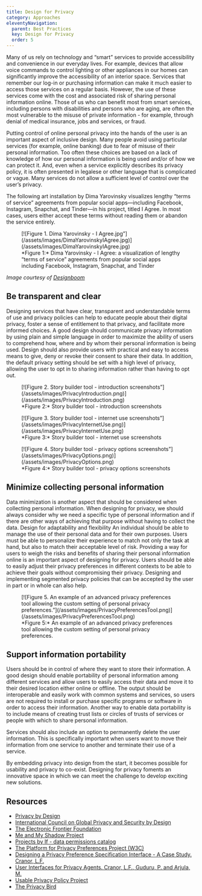 ```yaml
---
title: Design for Privacy
category: Approaches
eleventyNavigation:
  parent: Best Practices
  key: Design for Privacy
  order: 5
---
```

Many of us rely on technology and “smart” services to provide accessibility and convenience in our everyday lives. For
example, devices that allow voice commands to control lighting or other appliances in our homes can significantly
improve the accessibility of an interior space. Services that remember our log-in or purchasing information can make
it much easier to access those services on a regular basis. However, the use of these services come with the cost and
associated risk of sharing personal information online. Those of us who can benefit most from smart services,
including persons with disabilities and persons who are aging, are often the most vulnerable to the misuse of private
information - for example, through denial of medical insurance, jobs and services, or fraud.

Putting control of online personal privacy into the hands of the user is an important aspect of inclusive design. Many
people avoid using particular services (for example, online banking) due to fear of misuse of their personal
information. Too often these choices are based on a lack of knowledge of how our personal information is being used
and/or of how we can protect it. And, even when a service explicitly describes its privacy policy,  it is often
presented in legalese or other language that is complicated or vague. Many services do not allow a sufficient level of
control over the user’s privacy.

The following art installation by Dima Yarovinsky visualizes lengthy “terms of service” agreements from popular social
apps—including Facebook, Instagram, Snapchat, and Tinder—in his project, titled I Agree. In most cases, users either
accept these terms without reading them or abandon the service entirely.

<figure>
<a name="Figure1"></a>
[![Figure 1. Dima Yarovinsky - I Agree.jpg”](/assets/images/DimaYarovinskyIAgree.jpg)](/assets/images/DimaYarovinskyIAgree.jpg)
<figcaption>
*Figure 1:* Dima Yarovinsky - I Agree: a visualization of lengthy “terms of service” agreements from popular social
apps including Facebook, Instagram, Snapchat, and Tinder
</figcaption>
</figure>

_Image courtesy of [Designboom](https://www.designboom.com/readers/dima-yarovinsky-visualizes-facebook-instagram-snapchat-terms-of-service-05-07-2018/)_

## Be transparent and clear

Designing services that have clear, transparent and understandable terms of use and privacy policies can help to
educate people about their digital privacy, foster a sense of entitlement to that privacy, and facilitate more
informed choices. A good design should communicate privacy information by using plain and simple language in order to
maximize the ability of users to comprehend how, where and by whom their personal information is being used. Design
should also provide users with practical and easy to access means to give, deny or revoke their consent to share their
data. In addition, the default privacy setting should be set with a high level of privacy, allowing the user to opt in
to sharing information rather than having to opt out.

<figure>
<a name="Figure2"></a>
[![Figure 2. Story builder tool - introduction screenshots”](/assets/images/PrivacyIntroduction.png)](/assets/images/PrivacyIntroduction.png)
<figcaption>
*Figure 2:* Story builder tool - introduction screenshots
</figcaption>
</figure>

<figure>
<a name="Figure3"></a>
[![Figure 3. Story builder tool - internet use screenshots”](/assets/images/PrivacyInternetUse.png)](/assets/images/PrivacyInternetUse.png)
<figcaption>
*Figure 3:* Story builder tool - internet use screenshots
</figcaption>
</figure>

<figure>
<a name="Figure4"></a>
[![Figure 4. Story builder tool - privacy options screenshots”](/assets/images/PrivacyOptions.png)](/assets/images/PrivacyOptions.png)
<figcaption>
*Figure 4:* Story builder tool - privacy options screenshots
</figcaption>
</figure>

## Minimize collecting personal information

Data minimization is another aspect that should be considered when collecting personal information. When designing for
privacy, we should always consider why we need a specific type of personal information and if there are other ways of
achieving that purpose without having to collect the data.
Design for adaptability and flexibility
An individual should be able to manage the use of their personal data and for their own purposes. Users must be able
to personalize their experience to match not only the task at hand, but also to match their acceptable level of risk.
Providing a way for users to weigh the risks and benefits of sharing their personal information online is an important
aspect of designing for privacy. Users should be able to easily adjust their privacy preferences in different contexts
to be able to achieve their goals without compromising their privacy. Designing and implementing segmented privacy
policies that can be accepted by the user in part or in whole can also help.

<figure>
<a name="Figure5"></a>
[![Figure 5. An example of an advanced privacy preferences tool allowing the custom setting of personal privacy preferences.”](/assets/images/PrivacyPreferencesTool.png)](/assets/images/PrivacyPreferencesTool.png)
<figcaption>
*Figure 5:* An example of an advanced privacy preferences tool allowing the custom setting of personal privacy preferences.
</figcaption>
</figure>

## Support information portability

Users should be in control of where they want to store their information. A good design should enable portability of
personal information among different services and allow users to easily access their data and move it to their desired
location either online or offline. The output should be interoperable and easily work with common systems and
services, so users are not required to install or purchase specific programs or software in order to access their
information. Another way to enable data portability is to include means of creating trust lists or circles of trusts
of services or people with which to share personal information.

Services should also include an option to permanently delete the user information. This is specifically important when
users want to move their information from one service to another and terminate their use of a service.

By embedding privacy into design from the start, it becomes possible for usability and privacy to co-exist. Designing
for privacy foments an innovative space in which we can meet the challenge to develop exciting new solutions.

## Resources

* [Privacy by Design](https://en.wikipedia.org/wiki/Privacy_by_design)
* [International Council on Global Privacy and Security by Design](https://gpsbydesign.org/)
* [The Electronic Frontier Foundation](https://www.eff.org/)
* [Me and My Shadow Project](https://myshadow.org/)
* [Projects by If - data permissions catalog](https://catalogue.projectsbyif.com/)
* [The Platform for Privacy Preferences Project (W3C)](https://www.w3.org/TR/P3P11/)
* [Designing a Privacy Preference Specification Interface - A Case Study. Cranor, L.F.](https://www.researchgate.net/publication/228773442_Designing_a_Privacy_Preference_Specification_Interface_A_Case_Study)
* [User Interfaces for Privacy Agents. Cranor, L.F., Guduru, P. and Arjula, M.](http://lorrie.cranor.org/pubs/privacy-bird-20050714.pdf)
* [Usable Privacy Policy Project](https://usableprivacy.org/)
* [The Privacy Bird](http://www.privacybird.org/)
